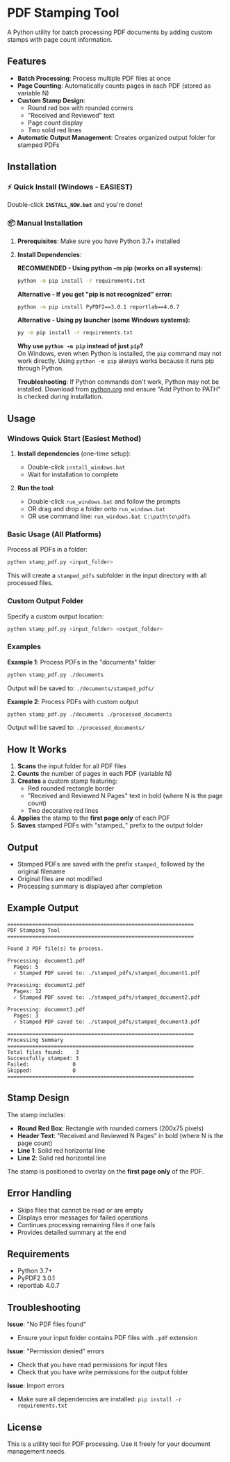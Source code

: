 # PDF Stamping Tool

A Python utility for batch processing PDF documents by adding custom stamps with page count information.

## Features

- **Batch Processing**: Process multiple PDF files at once
- **Page Counting**: Automatically counts pages in each PDF (stored as variable N)
- **Custom Stamp Design**:
  - Round red box with rounded corners
  - "Received and Reviewed" text
  - Page count display
  - Two solid red lines
- **Automatic Output Management**: Creates organized output folder for stamped PDFs

## Installation

### ⚡ Quick Install (Windows - EASIEST)
Double-click **`INSTALL_NOW.bat`** and you're done!

### 📦 Manual Installation

1. **Prerequisites**: Make sure you have Python 3.7+ installed

2. **Install Dependencies**:

   **RECOMMENDED - Using python -m pip (works on all systems):**
   ```bash
   python -m pip install -r requirements.txt
   ```

   **Alternative - If you get "pip is not recognized" error:**
   ```bash
   python -m pip install PyPDF2==3.0.1 reportlab==4.0.7
   ```

   **Alternative - Using py launcher (some Windows systems):**
   ```bash
   py -m pip install -r requirements.txt
   ```

   **Why use `python -m pip` instead of just `pip`?**  
   On Windows, even when Python is installed, the `pip` command may not work directly. Using `python -m pip` always works because it runs pip through Python.

   **Troubleshooting**: If Python commands don't work, Python may not be installed. Download from [python.org](https://www.python.org/downloads/) and ensure "Add Python to PATH" is checked during installation.

## Usage

### Windows Quick Start (Easiest Method)

1. **Install dependencies** (one-time setup):
   - Double-click `install_windows.bat`
   - Wait for installation to complete

2. **Run the tool**:
   - Double-click `run_windows.bat` and follow the prompts
   - OR drag and drop a folder onto `run_windows.bat`
   - OR use command line: `run_windows.bat C:\path\to\pdfs`

### Basic Usage (All Platforms)

Process all PDFs in a folder:
```bash
python stamp_pdf.py <input_folder>
```

This will create a `stamped_pdfs` subfolder in the input directory with all processed files.

### Custom Output Folder

Specify a custom output location:
```bash
python stamp_pdf.py <input_folder> <output_folder>
```

### Examples

**Example 1**: Process PDFs in the "documents" folder
```bash
python stamp_pdf.py ./documents
```
Output will be saved to: `./documents/stamped_pdfs/`

**Example 2**: Process PDFs with custom output
```bash
python stamp_pdf.py ./documents ./processed_documents
```
Output will be saved to: `./processed_documents/`

## How It Works

1. **Scans** the input folder for all PDF files
2. **Counts** the number of pages in each PDF (variable N)
3. **Creates** a custom stamp featuring:
   - Red rounded rectangle border
   - "Received and Reviewed N Pages" text in bold (where N is the page count)
   - Two decorative red lines
4. **Applies** the stamp to the **first page only** of each PDF
5. **Saves** stamped PDFs with "stamped_" prefix to the output folder

## Output

- Stamped PDFs are saved with the prefix `stamped_` followed by the original filename
- Original files are not modified
- Processing summary is displayed after completion

## Example Output

```
============================================================
PDF Stamping Tool
============================================================

Found 3 PDF file(s) to process.

Processing: document1.pdf
  Pages: 5
  ✓ Stamped PDF saved to: ./stamped_pdfs/stamped_document1.pdf

Processing: document2.pdf
  Pages: 12
  ✓ Stamped PDF saved to: ./stamped_pdfs/stamped_document2.pdf

Processing: document3.pdf
  Pages: 3
  ✓ Stamped PDF saved to: ./stamped_pdfs/stamped_document3.pdf

============================================================
Processing Summary
============================================================
Total files found:    3
Successfully stamped: 3
Failed:              0
Skipped:             0
============================================================
```

## Stamp Design

The stamp includes:
- **Round Red Box**: Rectangle with rounded corners (200x75 pixels)
- **Header Text**: "Received and Reviewed N Pages" in bold (where N is the page count)
- **Line 1**: Solid red horizontal line
- **Line 2**: Solid red horizontal line

The stamp is positioned to overlay on the **first page only** of the PDF.

## Error Handling

- Skips files that cannot be read or are empty
- Displays error messages for failed operations
- Continues processing remaining files if one fails
- Provides detailed summary at the end

## Requirements

- Python 3.7+
- PyPDF2 3.0.1
- reportlab 4.0.7

## Troubleshooting

**Issue**: "No PDF files found"
- Ensure your input folder contains PDF files with `.pdf` extension

**Issue**: "Permission denied" errors
- Check that you have read permissions for input files
- Check that you have write permissions for the output folder

**Issue**: Import errors
- Make sure all dependencies are installed: `pip install -r requirements.txt`

## License

This is a utility tool for PDF processing. Use it freely for your document management needs.

